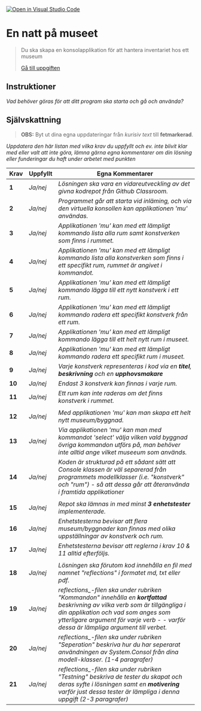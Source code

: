 [![Open in Visual Studio Code](https://classroom.github.com/assets/open-in-vscode-f059dc9a6f8d3a56e377f745f24479a46679e63a5d9fe6f495e02850cd0d8118.svg)](https://classroom.github.com/online_ide?assignment_repo_id=6530908&assignment_repo_type=AssignmentRepo)
# En natt på museet

>Du ska skapa en konsolapplikation för att hantera inventariet hos ett museum
>
>[Gå till uppgiften](https://ju.instructure.com/courses/5951/assignments/22263)

## Instruktioner

*Vad behöver göras för att ditt program ska starta och gå och använda?*

## Självskattning
>**OBS:** Byt ut dina egna uppdateringar från *kurisiv text* till **fetmarkerad**.

*Uppdatera den här listan med vilka krav du uppfyllt och ev. inte blivit klar med eller valt att inte göra, lämna gärna egna kommentarer om din lösning eller funderingar du haft under arbetet med punkten*


|Krav|Uppfyllt|Egna Kommentarer|
|---|---|---|
|**1** | *Ja/nej*| *Lösningen ska vara en vidareutveckling av det givna kodrepot från Github Classroom.*|
|**2** | *Ja/nej*| *Programmet går att starta vid inläming, och via den virtuella konsollen kan applikationen 'mu' användas.*|
|**3** | *Ja/nej*| *Applikationen 'mu' kan med ett lämpligt kommando lista alla rum samt konstverken som finns i rummet.*|
|**4** | *Ja/nej*| *Applikationen 'mu' kan med ett lämpligt kommando lista alla konstverken som finns i ett specifikt rum, rummet är angivet i kommandot.*|
|**5** | *Ja/nej*| *Applikationen 'mu' kan med ett lämpligt kommando lägga till ett nytt konstverk i ett rum.*|
|**6** | *Ja/nej*| *Applikationen 'mu' kan med ett lämpligt kommando radera ett specifikt konstverk från ett rum.*|
|**7** | *Ja/nej*| *Applikationen 'mu' kan med ett lämpligt kommando lägga till ett helt nytt rum i museet.*|
|**8** | *Ja/nej*| *Applikationen 'mu' kan med ett lämpligt kommando radera ett specifikt rum i museet.*|
|**9** | *Ja/nej*| *Varje konstverk representeras i kod via en **titel**, **beskrivning** och en **upphovsmakare***|
|**10** | *Ja/nej*| *Endast 3 konstverk kan finnas i varje rum.*|
|**11** | *Ja/nej*| *Ett rum kan inte raderas om det finns konstverk i rummet.*|
||||
|**12** | *Ja/nej*| *Med applikationen 'mu' kan man skapa ett helt nytt museum/byggnad.*|
|**13** | *Ja/nej*| *Via applikationen 'mu' kan man med kommandot 'select' välja vilken vald byggnad övriga kommandon utförs på, man behöver inte alltid ange vilket museeum som används.*|
|**14** | *Ja/nej*| *Koden är strukturad på ett sådant sätt att Console klassen är väl separerad från programmets modellklasser (i.e. "konstverk" och "rum") - så att dessa går att återanvända i framtida applikationer*|
||||
|**15** | *Ja/nej*| *Repot ska lämnas in med minst **3 enhetstester** implementerade.*|
|**16** | *Ja/nej*| *Enhetstesterna bevisar att flera museum/byggnader kan finnas med olika uppställningar av konstverk och rum.*|
|**17** | *Ja/nej*| *Enhetstesterna bevisar att reglerna i krav _10_ & _11_ alltid efterföljs.*|
||||
|**18** | *Ja/nej*| *Lösningen ska förutom kod innehålla en fil med namnet "reflections" i formatet _md_, _txt_ eller _pdf_.*|
|**19** | *Ja/nej*| *reflections_-filen ska under rubriken "Kommandon" innehålla en **kortfattad** beskrivning av vilka _verb_ som är tillgängliga i din applikation och vad som anges som ytterligare argument för varje verb - - varför dessa är lämpliga argument till verbet.*|
|**20** | *Ja/nej*| *reflections_-filen ska under rubriken "Seperation" beskriva hur du har seperarat användningen av _System.Consol_ från dina modell-klasser. (1-4 paragrafer)*|
|**21** | *Ja/nej*| *reflections_-filen ska under rubriken "Testning" beskriva de tester du skapat och deras syfte i lösningen samt en **motivering** varför just dessa tester är lämpliga i denna uppgift (2-3 paragrafer)*|
